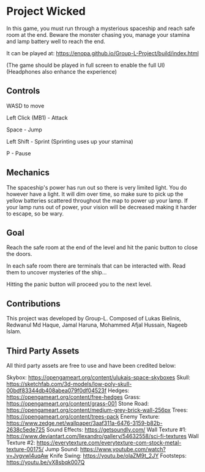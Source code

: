 # Project Wicked
In this game, you must run through a mysterious spaceship and reach safe room at the end. Beware the monster chasing you, manage your stamina and lamp battery well to reach the end.

It can be played at: https://enopa.github.io/Group-L-Project/build/index.html

(The game should be played in full screen to enable the full UI)
(Headphones also enhance the experience)

## Controls
WASD to move

Left Click (MB1) - Attack

Space - Jump

Left Shift - Sprint (Sprinting uses up your stamina)

P - Pause

## Mechanics
The spaceship's power has run out so there is very limited light. You do however have a light. It will dim over time, so make sure to pick up the yellow batteries scattered throughout the map to power up your lamp. If your lamp runs out of power, your vision will be decreased making it harder to escape, so be wary.

## Goal
Reach the safe room at the end of the level and hit the panic button to close the doors. 

In each safe room there are terminals that can be interacted with. Read them to uncover mysteries of the ship...

Hitting the panic button will proceed you to the next level.

## Contributions
This project was developed by Group-L. Composed of Lukas Bielinis, Redwanul Md Haque, Jamal Haruna, Mohammed Afjal Hussain, Nageeb Islam.


## Third Party Assets
All third party assets are free to use and have been credited below:

Skybox: https://opengameart.org/content/ulukais-space-skyboxes
Skull: https://sketchfab.com/3d-models/low-poly-skull-00bdf83344db408abea079f0df04523f
Hedges: https://opengameart.org/content/free-hedges
Grass: https://opengameart.org/content/grass-001
Stone Road: https://opengameart.org/content/medium-grey-brick-wall-256px
Trees: https://opengameart.org/content/trees-pack
Enemy Texture: https://www.zedge.net/wallpaper/3aaf311a-6476-3159-b82b-2638c5ede725
Sound Effects: https://getsoundly.com/
Wall Texture #1: https://www.deviantart.com/llexandro/gallery/54632558/sci-fi-textures
Wall Texture #2: https://everytexture.com/everytexture-com-stock-metal-texture-00175/
Jump Sound: https://www.youtube.com/watch?v=Jvgvwl4uqAw
Knife Swing: https://youtu.be/oIaZM9t_2JY
Footsteps: https://youtu.be/vX8sbqk007Q

